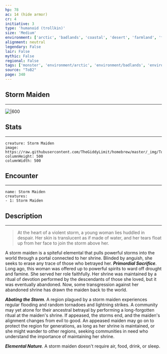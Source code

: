 ```yaml
---
hp: 78
ac: 14 (hide armor)
cr: 4
initiative: 3
type: 'humanoid (trollkin)'    
size: 'Medium'
environment: ['arctic', 'badlands', 'coastal', 'desert', 'farmland', 'forest', 'grassland', 'hill', 'mountain', 'planar', 'swamp', 'underdark', 'underwater', 'urban']
alignment: neutral
legendary: False
lair: False
mythic: False
regional: False
tags: ['monster', 'environment/arctic', 'environment/badlands', 'environment/coastal', 'environment/desert', 'environment/farmland', 'environment/forest', 'environment/grassland', 'environment/hill', 'environment/mountain', 'environment/planar', 'environment/swamp', 'environment/underdark', 'environment/underwater', 'environment/urban']
source: "ToB2"
page: 340
---
```


## Storm Maiden
---

![|600](https://raw.githubusercontent.com/TheGiddyLimit/homebrew/master/_img/ToB2/creature/Storm%20Maiden.webp)

## Stats
---

```statblock
creature: Storm Maiden
image: https://raw.githubusercontent.com/TheGiddyLimit/homebrew/master/_img/ToB2/creature/token/Storm%20Maiden%20%28Token%29.png
columnHeight: 500
columnWidth: 500
```

## Encounter
---

```encounter-table
name: Storm Maiden
creatures:
- 1: Storm Maiden
```

## Description
---
>At the heart of a violent storm, a young woman lies huddled in despair. Her skin is translucent as if made of water, and her tears float up from her face to join the storm above her.

A storm maiden is a spiteful elemental that pulls powerful storms into the world through a portal connected to her shrine. Blinded by anguish, she seeks to erase any trace of those who betrayed her.
**_Primordial Sacrifice_**. Long ago, this woman was offered up to powerful spirits to ward off drought and famine. She served her role faithfully. Her shrine was maintained by a ritual of devotion performed by the descendants of those she loved, but it was eventually abandoned. Now, some transgression against her abandoned shrine has drawn the maiden back to the world.

**_Abating the Storm_**. A region plagued by a storm maiden experiences regular flooding and random tornadoes and lightning strikes. A community may yet atone for their ancestral betrayal by performing a long-forgotten ritual at the maiden's shrine. If appeased, the storms end, and the maiden's alignment changes from evil to good. An appeased maiden may go on to protect the region for generations, as long as her shrine is maintained, or she might wander to other regions, seeking communities in need who understand the importance of maintaining her shrine.

**_Elemental Nature_**. A storm maiden doesn't require air, food, drink, or sleep.






